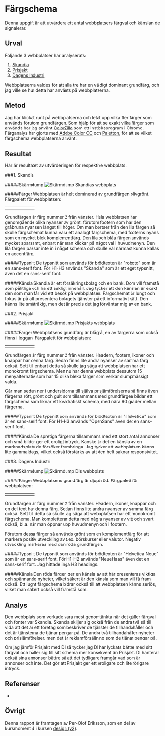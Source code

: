 ---
---
Färgschema
=========================
Denna uppgift är att utvärdera ett antal webbplatsers färgval och känslan de signalerar.

Urval
-----------------------
Följande 3 webbplatser har analyserats:

1. [Skandia](https://www.skandia.se/)
2. [Prisjakt](https://www.prisjakt.nu/)
3. [Dagens Industri](https://www.di.se/)

Webbplatserna valdes för att alla tre har en väldigt dominant grundfärg, och jag ville se hur detta har använts på webbplatserna.

Metod
-----------------------
Jag har klickat runt på webbplatserna och letat upp vilka fler färger som används förutom grundfärgen. Som hjälp för att se exakt vilka färger som används har jag använt [ColorZilla](https://chrome.google.com/webstore/detail/colorzilla/bhlhnicpbhignbdhedgjhgdocnmhomnp) som ett insticksprogram i Chrome. Färganalys har gjorts med [Adobe Color CC](https://color.adobe.com/sv/create/color-wheel/) och [Paletton](http://paletton.com), för att se vilket färgschema webbplatserna använt.

Resultat
-----------------------
Här är resultatet av utvärderingen för respektive webbplats.

###1. Skandia

#####Skärmdump
![Skärmdump Skandias webbplats](image/theme/Skandia.png?w=800)

#####Färger
Webbplatsen är helt dominerad av grundfärgen olivgrönt. Färgpalett för webbplatsen:
<table class="scheme skandia">
<tr>
<td class="color1">
<td class="color2">
<td class="color3">
<td class="color4">
<td class="color5">
<td class="color6">
</tr>
</table>

Grundfärgen är färg nummer 2 från vänster. Hela webblatsen har genomgående olika nyanser av grönt, förutom footern som har den gråbruna nyansen längst till höger. Om man bortser från den lila färgen så skulle färgschemat kunna vara ett analogt färgschema, med footerns nyans som en mycket blek komplementfärg. Den lila och blåa färgen används mycket sparsamt, enbart när man klickar på något val i huvudmenyn. Den lila färgen passar inte in i något schema och skulle väl närmast kunna kallas en accentfärg.

#####Typsnitt
De typsnitt som används för brödtexten är "roboto" som är en sans-serif font. För H1-H3 används "Skandia" som är ett eget typsnitt, även det en sans-serif font.

#####Känsla
Skandia är ett försäkringsbolag och en bank. Dom vill framstå som pålitliga och ha ett sakligt innehåll. Jag tycker att den känslan är exakt den som man får vid ett besök på webbplatsen. Färgschemat är lungt och fokus är på att presentera bolagets tjänster på ett informativt sätt. Den känns lite småtråkig, men det är precis det jag förväntar mig av en bank.

###2. Prisjakt

#####Skärmdump
![Skärmdump Prisjakts webbplats](image/theme/Prisjakt.png?w=800)

#####Färger
Webbplatsens grundfärg är blågrå, en av färgerna som också finns i loggan. Färgpalett för webbplatsen:
<table class="scheme prisjakt">
<tr>
<td class="color1">
<td class="color2">
<td class="color3">
<td class="color4">
<td class="color5">
<td class="color6">
</tr>
</table>

Grundfärgen är färg nummer 2 från vänster. Headern, footern, ikoner och knappar har denna färg. Sedan finns lite andra nyanser av samma färg också. Sett till enbart detta så skulle jag säga att webbplatsen har ett monokromt färgschema.
Men nu har denna webbplats dessutom 15 menyalternativ som har 15 olika bleka färger som verkar slumpmässigt valda.

Går man sedan ner i undersidorna till själva prisjämförelserna så finns även färgerna rött, grönt och gult som tillsammans med grundfärgen bildar ett färgschema som liknar ett kvadratiskt schema, med nära 90 grader mellan färgerna.

#####Typsnitt
De typsnitt som används för brödtexten är "Helvetica" som är en sans-serif font. För H1-H3 används "OpenSans" även det en sans-serif font.

#####Känsla
De spretiga färgerna tillsammans med ett stort antal annonser och små bilder ger ett oroligt intryck. Kanske är det en känsla av en marknadsplats de försöker frambringa. Jag tycker att webbplatsen känns lite gammaldags, vilket också förstärks av att den helt saknar responsivitet.

###3. Dagens Industri

#####Skärmdump
![Skärmdump DIs webbplats](image/theme/Di.png?w=800)

#####Färger
Webbplatsens grundfärg är djupt röd. Färgpalett för webbplatsen:
<table class="scheme di">
<tr>
<td class="color1">
<td class="color2">
<td class="color3">
<td class="color4">
<td class="color5">
<td class="color6">
</tr>
</table>

Grundfärgen är färg nummer 2 från vänster. Headern, ikoner, knappar och en del text har denna färg. Sedan finns lite andra nyanser av samma färg också. Sett till detta så skulle jag säga att webbplatsen har ett monokromt färgschema. Man kompletterar detta med några nyanser av vitt och svart också, bl.a. när man öppnar upp huvudmenyn och i footern.

Förutom dessa färger så används grönt som en komplementfärg för att markera positiv utveckling av t.ex. börskurser eller valutor. Negativ utveckling markeras med den röda grundfärgen.

#####Typsnitt
De typsnitt som används för brödtexten är "Helvetica Neue" som är en sans-serif font. För H1-H2 används "NeueHaas" även det en sans-serif font. Jag hittade inga H3 headings.

#####Känsla
Den röda färgen ger en känsla av att här presenteras viktiga och spännande nyheter, vilket säkert är den känsla som man vill få fram också. Ett lugnt färgschema bidrar också till att webbplatsen känns seriös, vilket man säkert också vill framstå som.

Analys
-----------------------
Den webbplats som verkade vara mest genomtänkta när det gäller färgval och fonter var Skandia. Skandia skiljer sig också från de andra två så till vida att det är ett företag som beskriver de tjänster de tillhandahåller och det är tjänsterna de tjänar pengar på. De andra två tillhandahåller nyheter och prisjämförelser, men det är reklamförsäljning som de tjänar pengar på.

Om jag jämför Prisjakt med DI så tycker jag DI har lyckats bättre med sitt färgval och håller sig till sitt schema mer konsekvent än Prisjakt. DI hanterar också sina annonser bättre så att det tydligare framgår vad som är annonser och inte. Det gör att Prisjakt ger ett oroligare och lite rörigare intryck.

Referenser
-----------------------
-

Övrigt
-----------------------
Denna rapport är framtagen av Per-Olof Eriksson, som en del av kursmoment 4 i kursen [design (v2)](https://dbwebb.se/kurser/design-v2).
